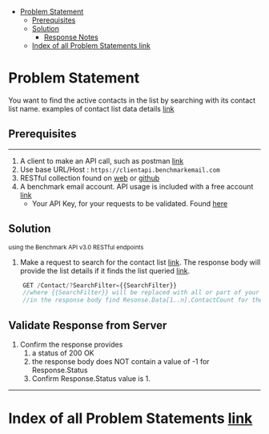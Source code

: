 - [Problem Statement](#problem-statement)
    - [Prerequisites](#prerequisites)
    - [Solution](#solution)
        - [Response Notes](#response-notes)
    - [Index of all Problem Statements link](#index-of-all-problem-statements-link)

# Problem Statement

You want to find the active contacts in the list by searching with its contact list name.
examples of contact list data details [link](https://www.benchmarkemail.com/models.htm#ContactFullRecord)
## Prerequisites

---

1. A client to make an API call, such as postman [link](https://www.getpostman.com/)
1. Use base URL/Host : `https://clientapi.benchmarkemail.com`
1. RESTful collection found on [web](https://developer.benchmarkemail.com/) or [github](https://github.com/BenchmarkEmail/RESTful-API-v3/tree/master/Postman%20Collections) 
1. A benchmark email account. API usage is included with a free account [link](https://ui.benchmarkemail.com/Login)
   * Your API Key, for your requests to be validated. Found [here](https://ui.benchmarkemail.com/Integrate#API)

## Solution

<sub>using the Benchmark API v3.0 RESTful endpoints</sub>

1. Make a request to search for the contact list [link](https://developer.benchmarkemail.com/#cc3ee91a-0ccb-79c1-9365-c96f8511a68b). The response body will provide the list details if it finds the list queried [link](https://www.benchmarkemail.com/models.htm#ContactFullRecord).

```js
    GET /Contact/?SearchFilter={{SearchFilter}}
    //where {{SearchFilter}} will be replaced with all or part of your contact list name.
    //in the response body find Resonse.Data[1..n].ContactCount for the respective list name
```

## Validate Response from Server

1. Confirm the response provides
    1. a status of 200 OK 
    1. the response body does NOT contain a value of -1 for Response.Status
    1. Confirm Response.Status value is 1.

---

# Index of all Problem Statements [link](https://benchmarkemail.github.io/RESTful-API-v3/)